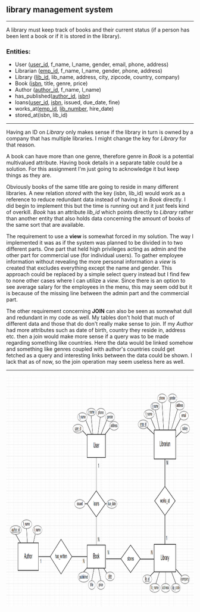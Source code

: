 ## library management system
---
A library must keep track of books and their current status (if a person has been lent a book or if it is stored in the library). <br />
### **Entities**: <br />
- User (<u>user_id</u>, f_name, l_name, gender, email, phone, address)
- Librarian (<u>emp_id</u>, f_name, l_name, gender, phone, address)
- Library (<u>lib_id</u>, lib_name, address, city, zipcode, country, company)
- Book (<u>isbn</u>, title, genre, price)
- Author (<u>author_id</u>, f_name, l_name) <br />
- has_published(<u>author_id</u>, <u>isbn</u>)
- loans(<u>user_id</u>, <u>isbn</u>, issued, due_date, fine)
- works_at(<u>emp_id</u>, <u>lib_number</u>, hire_date)
- stored_at(isbn, lib\_id)
---
Having an ID on *Library* only makes sense if the library in turn is owned by a company that has multiple libraries. I might change the key for *Library* for that reason.  

A book can have more than one genre, therefore genre in *Book* is a potential multivalued attribute. Having book details in a separate table could be a solution. For this assignment I'm just going to acknowledge it but keep things as they are.  

Obviously books of the same title are going to reside in many different libraries. A new relation *stored* with the key (isbn, lib\_id) would work as a reference to reduce redundant data instead of having it in *Book* directly. I did begin to implement this but the time is running out and it just feels kind of overkill. *Book* has an attribute *lib_id* which points directly to *Library* rather than another entity that also holds data concerning the amount of books of the same sort that are available.

The requirement to use a **view** is somewhat forced in my solution. The way I implemented it was as if the system was planned to be divided in to two different parts. One part that held high privileges acting as admin and the other part for commercial use (for individual users). To gather employee information without revealing the more personal information a *view* is created that excludes everything except the name and gender. This approach could be replaced by a simple select query instead but I find few to none other cases where I can utilize a *view*. Since there is an option to see average salary for the employees in the menu, this may seem odd but it is because of the missing line between the admin part and the commercial part. 
  
The other requirement concerning **JOIN** can also be seen as somewhat dull and redundant in my code as well.
My tables don't hold that much of different data and those that do don't really make sense to join. If my *Author* had more attributes such as date of birth, country they reside in, address etc. then a join would make more sense if a query was to be made regarding something like countries. Here the data would be linked somehow and something like genres coupled with author's countries could get fetched as a query and interesting links between the data could be shown. I lack that as of now, so the join operation may seem useless here as well.


---
<img src="./img/ER_diagram.png" height=620px width=960px>
